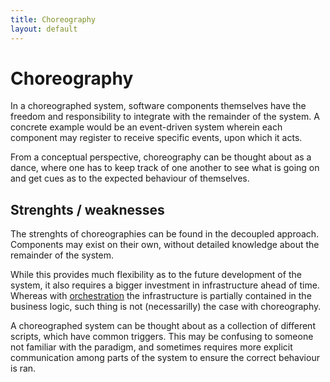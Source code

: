 ```yaml
---
title: Choreography
layout: default
---
```


# Choreography
In a choreographed system, software components themselves have the freedom and responsibility to integrate with the remainder of the system. A concrete example would be an event-driven system wherein each component may register to receive specific events, upon which it acts.

From a conceptual perspective, choreography can be thought about as a dance, where one has to keep track of one another to see what is going on and get cues as to the expected behaviour of themselves.

## Strenghts / weaknesses
The strenghts of choreographies can be found in the decoupled approach. Components may exist on their own, without detailed knowledge about the remainder of the system.

While this provides much flexibility as to the future development of the system, it also requires a bigger investment in infrastructure ahead of time. Whereas with [orchestration](/notes/software/orchestration) the infrastructure is partially contained in the business logic, such thing is not (necessarilly) the case with choreography.

A choreographed system can be thought about as a collection of different scripts, which have common triggers. This may be confusing to someone not familiar with the paradigm, and sometimes requires more explicit communication among parts of the system to ensure the correct behaviour is ran.